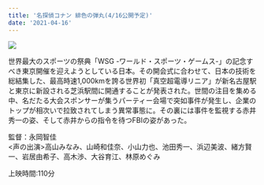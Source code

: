 ```yaml
---
title: '名探偵コナン 緋色の弾丸(4/16公開予定)'
date: '2021-04-16'
---
```


<img src="/images/640.jpg" />

世界最大のスポーツの祭典「WSG -ワールド・スポーツ・ゲームス-」の記念すべき東京開催を迎えようとしている日本。その開会式に合わせて、日本の技術を総結集した、最高時速1,000kmを誇る世界初「真空超電導リニア」が新名古屋駅と東京に新設される芝浜駅間に開通することが発表された。世間の注目を集める中、名だたる大会スポンサーが集うパーティー会場で突如事件が発生し、企業のトップが相次いで拉致されてしまう異常事態に。その裏には事件を監視する赤井秀一の姿、そして赤井からの指令を待つFBIの姿があった。

監督：永岡智佳<br>
<声の出演>高山みなみ、山崎和佳奈、小山力也、池田秀一、浜辺美波、緒方賢一、岩居由希子、高木渉、大谷育江、林原めぐみ

上映時間:110分